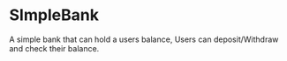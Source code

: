 # SImpleBank
A simple bank that can hold a users balance, Users can deposit/Withdraw and check their balance.
